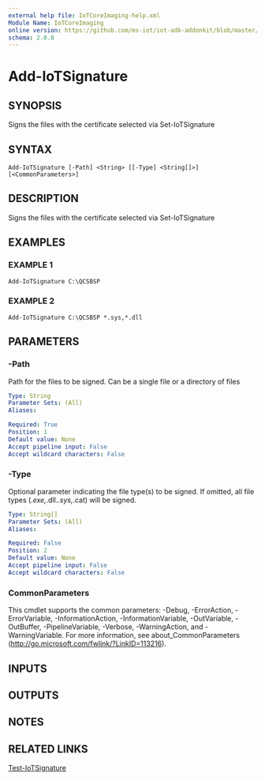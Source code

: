 ```yaml
---
external help file: IoTCoreImaging-help.xml
Module Name: IoTCoreImaging
online version: https://github.com/ms-iot/iot-adk-addonkit/blob/master/Tools/IoTCoreImaging/Docs/Add-IoTSignature.md
schema: 2.0.0
---
```


# Add-IoTSignature

## SYNOPSIS
Signs the files with the certificate selected via Set-IoTSignature

## SYNTAX

```
Add-IoTSignature [-Path] <String> [[-Type] <String[]>] [<CommonParameters>]
```

## DESCRIPTION
Signs the files with the certificate selected via Set-IoTSignature

## EXAMPLES

### EXAMPLE 1
```
Add-IoTSignature C:\QCSBSP
```

### EXAMPLE 2
```
Add-IoTSignature C:\QCSBSP *.sys,*.dll
```

## PARAMETERS

### -Path
Path for the files to be signed.
Can be a single file or a directory of files

```yaml
Type: String
Parameter Sets: (All)
Aliases:

Required: True
Position: 1
Default value: None
Accept pipeline input: False
Accept wildcard characters: False
```

### -Type
Optional parameter indicating the file type(s) to be signed.
If omitted, all file types (*.exe,*.dll.*.sys,*.cat) will be signed.

```yaml
Type: String[]
Parameter Sets: (All)
Aliases:

Required: False
Position: 2
Default value: None
Accept pipeline input: False
Accept wildcard characters: False
```

### CommonParameters
This cmdlet supports the common parameters: -Debug, -ErrorAction, -ErrorVariable, -InformationAction, -InformationVariable, -OutVariable, -OutBuffer, -PipelineVariable, -Verbose, -WarningAction, and -WarningVariable.
For more information, see about_CommonParameters (http://go.microsoft.com/fwlink/?LinkID=113216).

## INPUTS

## OUTPUTS

## NOTES

## RELATED LINKS

[Test-IoTSignature](Test-IoTSignature.md)

